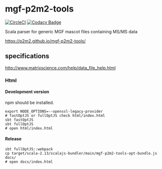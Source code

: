 # mgf-p2m2-tools
[![CircleCI](https://circleci.com/gh/p2m2/mgf-p2m2-tools.svg?style=shield)](https://circleci.com/gh/p2m2/mgf-p2m2-tools)
[![Codacy Badge](https://app.codacy.com/project/badge/Grade/516456a87a7447ce9c02290c4fe13bea)](https://app.codacy.com/gh/p2m2/mgf-p2m2-tools/dashboard?utm_source=gh&utm_medium=referral&utm_content=&utm_campaign=Badge_grade)

Scala parser for generic MGF mascot files containing MS/MS data

https://p2m2.github.io/mgf-p2m2-tools/

## specifications

http://www.matrixscience.com/help/data_file_help.html

### Html

#### Development version

npm should be installed.

```shell 
export NODE_OPTIONS=--openssl-legacy-provider
# fastOptJS or fullOptJS check html/index.html
sbt fastOptJS 
sbt fullOptJS 
# open html/index.html
```

#### Release

```shell 
sbt fullOptJS::webpack
cp target/scala-2.13/scalajs-bundler/main/mgf-p2m2-tools-opt-bundle.js docs/
# open docs/index.html
```
